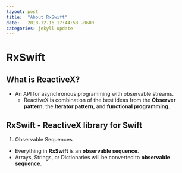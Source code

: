 ```yaml
---
layout: post
title:  "About RxSwift"
date:   2018-12-16 17:44:53 -0600
categories: jekyll update
---
```


# RxSwift 

## What is **ReactiveX**?
  - An API for asynchronous programming with observable streams. 
    + ReactiveX is combination of the best ideas from the **Observer pattern**, the **Iterator pattern**, and **functional programming**.
    
## RxSwift - ReactiveX library for Swift 

1. Observable Sequences 
  - Everything in **RxSwift** is an **observable sequence**.
  - Arrays, Strings, or Dictionaries will be converted to **observable sequence**.
    
